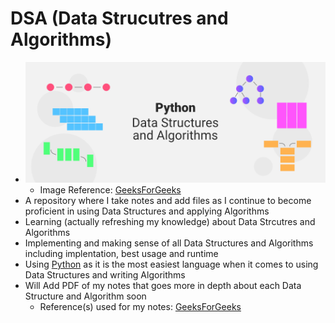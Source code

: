 # DSA (Data Strucutres and Algorithms)
- ![alt text](images/image.png)
    - Image Reference: [GeeksForGeeks](https://media.geeksforgeeks.org/wp-content/uploads/20211118125839/PythonDataStructuresandAlgorithms.png)
- A repository where I take notes and add files as I continue to become proficient in using Data Structures and applying Algorithms
- Learning (actually refreshing my knowledge) about Data Strcutres and Algorithms
- Implementing and making sense of all Data Structures and Algorithms including implentation, best usage and runtime
- Using [Python](https://www.python.org/) as it is the most easiest language when it comes to using Data Structures and writing Algorithms
- Will Add PDF of my notes that goes more in depth about each Data Structure and Algorithm soon
    - Reference(s) used for my notes: [GeeksForGeeks](https://www.geeksforgeeks.org/python-data-structures-and-algorithms/)

